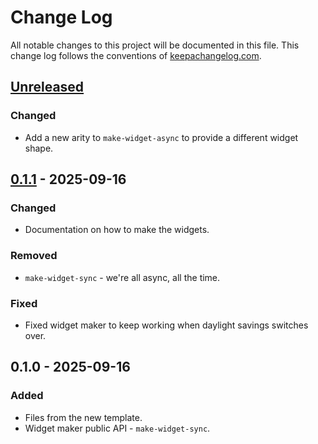 # Change Log
All notable changes to this project will be documented in this file. This change log follows the conventions of [keepachangelog.com](http://keepachangelog.com/).

## [Unreleased]
### Changed
- Add a new arity to `make-widget-async` to provide a different widget shape.

## [0.1.1] - 2025-09-16
### Changed
- Documentation on how to make the widgets.

### Removed
- `make-widget-sync` - we're all async, all the time.

### Fixed
- Fixed widget maker to keep working when daylight savings switches over.

## 0.1.0 - 2025-09-16
### Added
- Files from the new template.
- Widget maker public API - `make-widget-sync`.

[Unreleased]: https://sourcehost.site/your-name/any/compare/0.1.1...HEAD
[0.1.1]: https://sourcehost.site/your-name/any/compare/0.1.0...0.1.1
